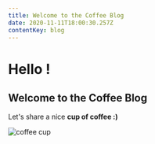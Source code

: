 ```yaml
---
title: Welcome to the Coffee Blog
date: 2020-11-11T18:00:30.257Z
contentKey: blog
---
```

# Hello !

## Welcome to the Coffee Blog

Let's share a nice **cup of coffee :)**

![coffee cup](/img/coffee.jpg "a delicious cup of coffee")